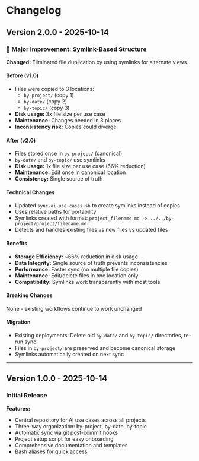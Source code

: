 # Changelog

## Version 2.0.0 - 2025-10-14

### 🚀 Major Improvement: Symlink-Based Structure

**Changed:** Eliminated file duplication by using symlinks for alternate views

#### Before (v1.0)
- Files were copied to 3 locations:
  - `by-project/` (copy 1)
  - `by-date/` (copy 2)  
  - `by-topic/` (copy 3)
- **Disk usage:** 3x file size per use case
- **Maintenance:** Changes needed in 3 places
- **Inconsistency risk:** Copies could diverge

#### After (v2.0)
- Files stored once in `by-project/` (canonical)
- `by-date/` and `by-topic/` use symlinks
- **Disk usage:** 1x file size per use case (66% reduction)
- **Maintenance:** Edit once in canonical location
- **Consistency:** Single source of truth

#### Technical Changes
- Updated `sync-ai-use-cases.sh` to create symlinks instead of copies
- Uses relative paths for portability
- Symlinks created with format: `project_filename.md -> ../../by-project/project/filename.md`
- Detects and handles existing files vs new files vs updated files

#### Benefits
- **Storage Efficiency:** ~66% reduction in disk usage
- **Data Integrity:** Single source of truth prevents inconsistencies
- **Performance:** Faster sync (no multiple file copies)
- **Maintenance:** Edit/delete files in one location only
- **Compatibility:** Symlinks work transparently with most tools

#### Breaking Changes
None - existing workflows continue to work unchanged

#### Migration
- Existing deployments: Delete old `by-date/` and `by-topic/` directories, re-run sync
- Files in `by-project/` are preserved and become canonical storage
- Symlinks automatically created on next sync

---

## Version 1.0.0 - 2025-10-14

### Initial Release

**Features:**
- Central repository for AI use cases across all projects
- Three-way organization: by-project, by-date, by-topic
- Automatic sync via git post-commit hooks
- Project setup script for easy onboarding
- Comprehensive documentation and templates
- Bash aliases for quick access
